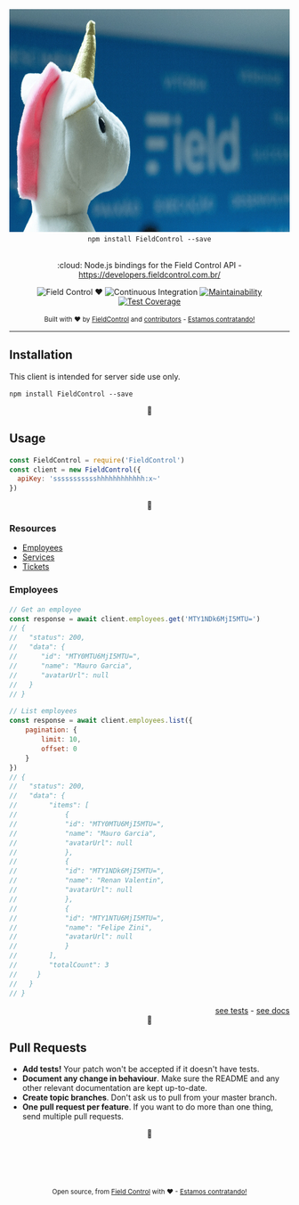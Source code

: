 <div align="center">
  <a target="_blank" href="https://fieldcontrol.com.br/"><img src=".github/static/cover.jpg" alt="FieldControl Cover" height="400px"></a>
  <div><code>npm install FieldControl --save</code></div>
  <br>
  <p>
    :cloud: Node.js bindings for the Field Control API - <a target="_blank" href="https://developers.fieldcontrol.com.br/">https://developers.fieldcontrol.com.br/</a>
  </p>
  <p>

![Field Control ♥](https://img.shields.io/badge/Field%20Control-%20%20%20%20%20%20♥-blue.svg)
![Continuous Integration](https://github.com/FieldControl/carchost-node/workflows/Continuous%20Integration/badge.svg)
[![Maintainability](https://api.codeclimate.com/v1/badges/413959ae9e77c5c1d9a7/maintainability)](https://codeclimate.com/github/FieldControl/carchost-node/maintainability)
[![Test Coverage](https://api.codeclimate.com/v1/badges/413959ae9e77c5c1d9a7/test_coverage)](https://codeclimate.com/github/FieldControl/carchost-node/test_coverage)

  </p>
  <small>
    Built with ❤ by 
      <a href="https://github.com/FieldControl">FieldControl</a> and
      <a href="https://github.com/FieldControl/contaazul/graphs/contributors">contributors</a> - <a href="https://fieldcontrol.com.br/vaga-para-desenvolvedor.html?utm_source=github&utm_medium=opensource&utm_campaign=carchost-node">Estamos contratando!</a>
  </small>
</div>

---

## Installation

This client is intended for server side use only.

```
npm install FieldControl --save
```

<div align="center">💙</div>

## Usage

```js
const FieldControl = require('FieldControl')
const client = new FieldControl({
  apiKey: 'ssssssssssshhhhhhhhhhhh:x~'
})
```

<div align="center">💙</div>

### Resources
- [Employees](#employees)
- [Services](#services)
- [Tickets](#tickets)

### Employees

```js
// Get an employee
const response = await client.employees.get('MTY1NDk6MjI5MTU=')
// {
//   "status": 200,
//   "data": {
//      "id": "MTY0MTU6MjI5MTU=",
//      "name": "Mauro Garcia",
//      "avatarUrl": null
//   }
// }
```

```js
// List employees
const response = await client.employees.list({
    pagination: {
        limit: 10,
        offset: 0
    }
})
// {
//   "status": 200,
//   "data": {
//        "items": [
//            {
//            "id": "MTY0MTU6MjI5MTU=",
//            "name": "Mauro Garcia",
//            "avatarUrl": null
//            },
//            {
//            "id": "MTY1NDk6MjI5MTU=",
//            "name": "Renan Valentin",
//            "avatarUrl": null
//            },
//            {
//            "id": "MTY1NTU6MjI5MTU=",
//            "name": "Felipe Zini",
//            "avatarUrl": null
//            }
//        ],
//        "totalCount": 3
//     }
//   }
// }
```
<div align="right">
  <a href="https://github.com/FieldControl/carchost-node/blob/master/test/resources/employee.spec.js" target="_blank">see tests</a> - <a href="https://developers.fieldcontrol.com.br/#colaboradores" target="_blank">see docs</a>
</div>

<div align="center">💙</div>

## Pull Requests

- **Add tests!** Your patch won't be accepted if it doesn't have tests.
- **Document any change in behaviour**. Make sure the README and any other
  relevant documentation are kept up-to-date.
- **Create topic branches**. Don't ask us to pull from your master branch.
- **One pull request per feature**. If you want to do more than one thing, send
  multiple pull requests.

<div align="center">💙</div>

<div align="center">
  <br/>
  <br/>
  <br/>
  <br/>
</div>

<div align="center">
  <p>
    <sub>
      Open source, from <a href="https://instagram.com/fieldcontrolapp" target="_blank">Field Control</a> with ❤ - <a href="https://fieldcontrol.com.br/vaga-para-desenvolvedor.html?utm_source=github&utm_medium=opensource&utm_campaign=carchost-node">Estamos contratando!</a>
    </sub>
  </p> 
</div>